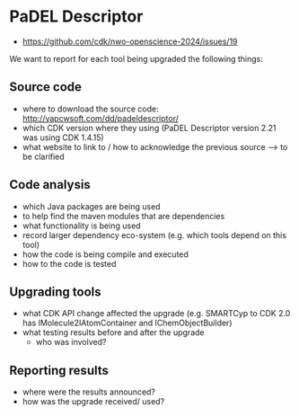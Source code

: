 # PaDEL Descriptor
* https://github.com/cdk/nwo-openscience-2024/issues/19

We want to report for each tool being upgraded the following things:

## Source code
* where to download the source code: http://yapcwsoft.com/dd/padeldescriptor/
* which CDK version where they using (PaDEL Descriptor version 2.21 was using CDK 1.4.15)
* what website to link to / how to acknowledge the previous source --> to be clarified

## Code analysis
* which Java packages are being used
* to help find the maven modules that are dependencies
* what functionality is being used
* record larger dependency eco-system (e.g. which tools depend on this tool)
* how the code is being compile and executed
* how to the code is tested

## Upgrading tools
* what CDK API change affected the upgrade (e.g. SMARTCyp to CDK 2.0 has IMolecule2IAtomContainer and IChemObjectBuilder)
* what testing results before and after the upgrade
  * who was involved?

## Reporting results
* where were the results announced?
* how was the upgrade received/ used?

  
